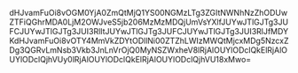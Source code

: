 dHJvamFuOi8vOGM0YjA0ZmQtMjQ1YS00NGMzLTg3ZGItNWNhNzZhODUwZTFiQGhrMDA0LjM2OWJveS5jb206MzMzMDQjUmVsYXlfJUYwJTlGJTg3JUFCJUYwJTlGJTg3JUI3RlItJUYwJTlGJTg3JUFCJUYwJTlGJTg3JUI3RlJfMDYKdHJvamFuOi8vOTY4MmVkZDYtODllNi00ZTZhLWIzMWQtMjcxMDg5NzcxZDg3QGRvLmNsb3Vkb3JnLnVrOjQ0MyNSZWxheV8lRjAlOUYlODclQkElRjAlOUYlODclQjhVUy0lRjAlOUYlODclQkElRjAlOUYlODclQjhVU18xMwo=